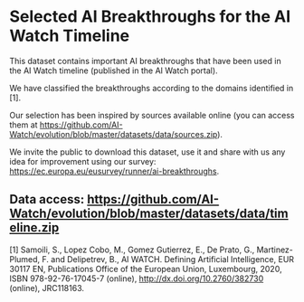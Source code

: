 # Selected AI Breakthroughs for the AI Watch Timeline

This dataset contains important AI breakthroughs that have been used in the AI Watch timeline (published in the AI Watch portal).

We have classified the breakthroughs according to the domains identified in [1].

Our selection has been inspired by sources available online (you can access them at https://github.com/AI-Watch/evolution/blob/master/datasets/data/sources.zip).

We invite the public to download this dataset, use it and share with us any idea for improvement using our survey: https://ec.europa.eu/eusurvey/runner/ai-breakthroughs.

## Data access: https://github.com/AI-Watch/evolution/blob/master/datasets/data/timeline.zip

[1] Samoili, S., Lopez Cobo, M., Gomez Gutierrez, E., De Prato, G., Martinez-Plumed, F. and Delipetrev, B., AI WATCH. Defining Artificial Intelligence, EUR 30117 EN, Publications Office of the European Union, Luxembourg, 2020, ISBN 978-92-76-17045-7 (online), http://dx.doi.org/10.2760/382730 (online), JRC118163.

